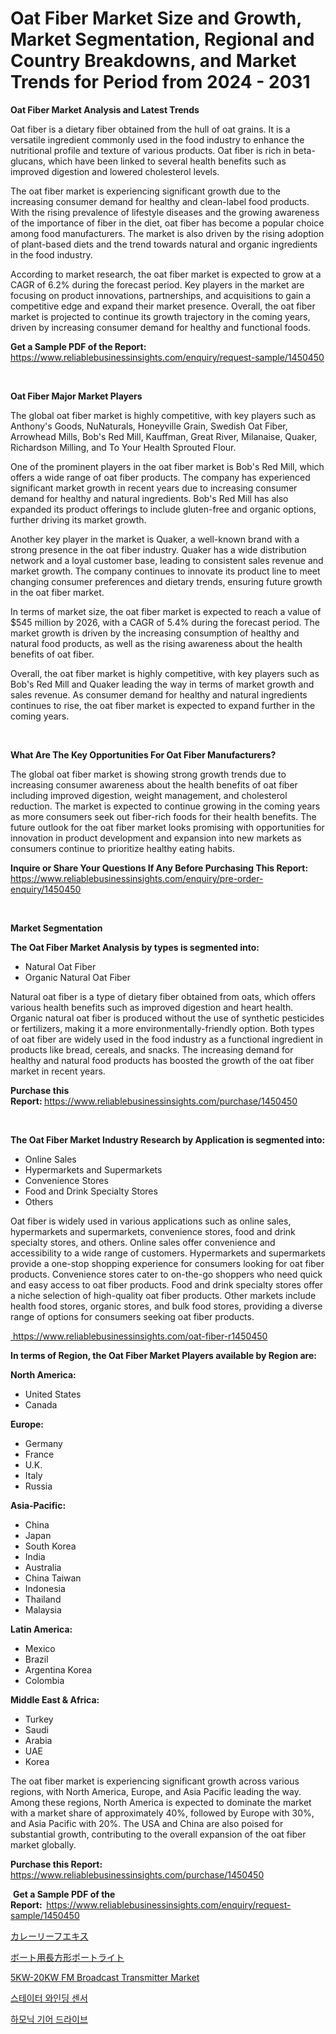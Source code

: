 <p><h1>Oat Fiber Market Size and Growth, Market Segmentation, Regional and Country Breakdowns, and Market Trends for Period from 2024 -  2031</h1></p><p><strong>Oat Fiber Market Analysis and Latest Trends</strong></p>
<p><p>Oat fiber is a dietary fiber obtained from the hull of oat grains. It is a versatile ingredient commonly used in the food industry to enhance the nutritional profile and texture of various products. Oat fiber is rich in beta-glucans, which have been linked to several health benefits such as improved digestion and lowered cholesterol levels.</p><p>The oat fiber market is experiencing significant growth due to the increasing consumer demand for healthy and clean-label food products. With the rising prevalence of lifestyle diseases and the growing awareness of the importance of fiber in the diet, oat fiber has become a popular choice among food manufacturers. The market is also driven by the rising adoption of plant-based diets and the trend towards natural and organic ingredients in the food industry.</p><p>According to market research, the oat fiber market is expected to grow at a CAGR of 6.2% during the forecast period. Key players in the market are focusing on product innovations, partnerships, and acquisitions to gain a competitive edge and expand their market presence. Overall, the oat fiber market is projected to continue its growth trajectory in the coming years, driven by increasing consumer demand for healthy and functional foods.</p></p>
<p><strong>Get a Sample PDF of the Report:&nbsp;</strong> <a href="https://www.reliablebusinessinsights.com/enquiry/request-sample/1450450">https://www.reliablebusinessinsights.com/enquiry/request-sample/1450450</a></p>
<p>&nbsp;</p>
<p><strong>Oat Fiber Major Market Players</strong></p>
<p><p>The global oat fiber market is highly competitive, with key players such as Anthony's Goods, NuNaturals, Honeyville Grain, Swedish Oat Fiber, Arrowhead Mills, Bob's Red Mill, Kauffman, Great River, Milanaise, Quaker, Richardson Milling, and To Your Health Sprouted Flour.</p><p>One of the prominent players in the oat fiber market is Bob's Red Mill, which offers a wide range of oat fiber products. The company has experienced significant market growth in recent years due to increasing consumer demand for healthy and natural ingredients. Bob's Red Mill has also expanded its product offerings to include gluten-free and organic options, further driving its market growth.</p><p>Another key player in the market is Quaker, a well-known brand with a strong presence in the oat fiber industry. Quaker has a wide distribution network and a loyal customer base, leading to consistent sales revenue and market growth. The company continues to innovate its product line to meet changing consumer preferences and dietary trends, ensuring future growth in the oat fiber market.</p><p>In terms of market size, the oat fiber market is expected to reach a value of $545 million by 2026, with a CAGR of 5.4% during the forecast period. The market growth is driven by the increasing consumption of healthy and natural food products, as well as the rising awareness about the health benefits of oat fiber.</p><p>Overall, the oat fiber market is highly competitive, with key players such as Bob's Red Mill and Quaker leading the way in terms of market growth and sales revenue. As consumer demand for healthy and natural ingredients continues to rise, the oat fiber market is expected to expand further in the coming years.</p></p>
<p>&nbsp;</p>
<p><strong>What Are The Key Opportunities For Oat Fiber Manufacturers?</strong></p>
<p><p>The global oat fiber market is showing strong growth trends due to increasing consumer awareness about the health benefits of oat fiber including improved digestion, weight management, and cholesterol reduction. The market is expected to continue growing in the coming years as more consumers seek out fiber-rich foods for their health benefits. The future outlook for the oat fiber market looks promising with opportunities for innovation in product development and expansion into new markets as consumers continue to prioritize healthy eating habits.</p></p>
<p><strong>Inquire or Share Your Questions If Any Before Purchasing This Report:</strong> <a href="https://www.reliablebusinessinsights.com/enquiry/pre-order-enquiry/1450450">https://www.reliablebusinessinsights.com/enquiry/pre-order-enquiry/1450450</a></p>
<p>&nbsp;</p>
<p><strong>Market Segmentation</strong></p>
<p><strong>The Oat Fiber Market Analysis by types is segmented into:</strong></p>
<p><ul><li>Natural Oat Fiber</li><li>Organic Natural Oat Fiber</li></ul></p>
<p><p>Natural oat fiber is a type of dietary fiber obtained from oats, which offers various health benefits such as improved digestion and heart health. Organic natural oat fiber is produced without the use of synthetic pesticides or fertilizers, making it a more environmentally-friendly option. Both types of oat fiber are widely used in the food industry as a functional ingredient in products like bread, cereals, and snacks. The increasing demand for healthy and natural food products has boosted the growth of the oat fiber market in recent years.</p></p>
<p><strong>Purchase this Report:&nbsp;</strong><a href="https://www.reliablebusinessinsights.com/purchase/1450450">https://www.reliablebusinessinsights.com/purchase/1450450</a></p>
<p>&nbsp;</p>
<p><strong>The Oat Fiber Market Industry Research by Application is segmented into:</strong></p>
<p><ul><li>Online Sales</li><li>Hypermarkets and Supermarkets</li><li>Convenience Stores</li><li>Food and Drink Specialty Stores</li><li>Others</li></ul></p>
<p><p>Oat fiber is widely used in various applications such as online sales, hypermarkets and supermarkets, convenience stores, food and drink specialty stores, and others. Online sales offer convenience and accessibility to a wide range of customers. Hypermarkets and supermarkets provide a one-stop shopping experience for consumers looking for oat fiber products. Convenience stores cater to on-the-go shoppers who need quick and easy access to oat fiber products. Food and drink specialty stores offer a niche selection of high-quality oat fiber products. Other markets include health food stores, organic stores, and bulk food stores, providing a diverse range of options for consumers seeking oat fiber products.</p></p>
<p><a href="https://www.reliablebusinessinsights.com/oat-fiber-r1450450">&nbsp;https://www.reliablebusinessinsights.com/oat-fiber-r1450450</a></p>
<p><strong>In terms of Region, the Oat Fiber Market Players available by Region are:</strong></p>
<p>
    <p> <strong> North America: </strong>
        <ul>
            <li>United States</li>
            <li>Canada</li>
        </ul>
        </p> 
    <p> <strong> Europe: </strong>
        <ul>
            <li>Germany</li>
            <li>France</li>
            <li>U.K.</li>
            <li>Italy</li>
            <li>Russia</li>
        </ul>
        </p> 
    <p> <strong> Asia-Pacific: </strong>
        <ul>
            <li>China</li>
            <li>Japan</li>
            <li>South Korea</li>
            <li>India</li>
            <li>Australia</li>
            <li>China Taiwan</li>
            <li>Indonesia</li>
            <li>Thailand</li>
            <li>Malaysia</li>
        </ul>
        </p> 
    <p> <strong> Latin America: </strong>
        <ul>
            <li>Mexico</li>
            <li>Brazil</li>
            <li>Argentina Korea</li>
            <li>Colombia</li>
        </ul>
        </p> 
    <p> <strong> Middle East & Africa: </strong>
        <ul>
            <li>Turkey</li>
            <li>Saudi</li>
            <li>Arabia</li>
            <li>UAE</li>
            <li>Korea</li>
        </ul>
    </p>
    </p>
<p><p>The oat fiber market is experiencing significant growth across various regions, with North America, Europe, and Asia Pacific leading the way. Among these regions, North America is expected to dominate the market with a market share of approximately 40%, followed by Europe with 30%, and Asia Pacific with 20%. The USA and China are also poised for substantial growth, contributing to the overall expansion of the oat fiber market globally.</p></p>
<p><strong>Purchase this Report: </strong><a href="https://www.reliablebusinessinsights.com/purchase/1450450">https://www.reliablebusinessinsights.com/purchase/1450450</a></p>
<p>&nbsp;<strong>Get a Sample PDF of the Report:&nbsp;&nbsp;</strong><a href="https://www.reliablebusinessinsights.com/enquiry/request-sample/1450450">https://www.reliablebusinessinsights.com/enquiry/request-sample/1450450</a></p>
<p><strong></strong></p>
<p><p><a href="https://medium.com/@hrhzhypq19/%E3%82%B0%E3%83%AD%E3%83%BC%E3%83%90%E3%83%AB%E3%82%AB%E3%83%AC%E3%83%BC%E3%83%AA%E3%83%BC%E3%83%95%E3%82%A8%E3%82%AD%E3%82%B9%E5%B8%82%E5%A0%B4%E8%A6%8F%E6%A8%A1%E3%81%AF-%E5%B9%B4%E9%96%93%E6%88%90%E9%95%B7%E7%8E%87-%E3%81%AB%E9%81%94%E3%81%99%E3%82%8B%E3%81%A8%E4%BA%88%E6%83%B3%E3%81%95%E3%82%8C%E3%81%A6%E3%81%8A%E3%82%8A-%E3%81%93%E3%81%AE%E3%83%AC%E3%83%9D%E3%83%BC%E3%83%88%E3%81%AF%E5%B8%82%E5%A0%B4%E3%81%AE%E6%88%90%E9%95%B7-%E3%83%88%E3%83%AC%E3%83%B3%E3%83%89-%E6%A9%9F%E4%BC%9A-%E3%81%8A%E3%82%88%E3%81%B32024%E5%B9%B4%E3%81%8B%E3%82%892031%E5%B9%B4%E3%81%BE%E3%81%A7%E3%81%AE%E4%BA%88%E6%B8%AC%E3%82%92%E3%82%AB%E3%83%90%E3%83%BC%E3%81%97%E3%81%A6%E3%81%84%E3%81%BE%E3%81%99-458555da6734">カレーリーフエキス</a></p><p><a href="https://medium.com/@burtongalen/%E3%83%9C%E3%83%BC%E3%83%88%E7%94%A8%E3%81%AE%E3%82%B0%E3%83%AD%E3%83%BC%E3%83%90%E3%83%AB%E9%95%B7%E6%96%B9%E5%BD%A2%E7%AA%93%E3%81%8C%E5%B8%82%E5%A0%B4%E3%81%AE%E6%A9%9F%E4%BC%9A%E3%81%A82024%E5%B9%B4%E3%81%8B%E3%82%892031%E5%B9%B4%E3%81%BE%E3%81%A7%E3%81%AE%E4%BA%88%E6%B8%AC%E3%82%92%E6%8F%90%E4%BE%9B%E3%81%97%E3%81%BE%E3%81%99-7a397303efac">ボート用長方形ポートライト</a></p><p><a href="https://github.com/brenzgnarento/Market-Research-Report-List-3/blob/main/5kw-20kw-fm-broadcast-transmitter-market.md">5KW-20KW FM Broadcast Transmitter Market</a></p><p><a href="https://medium.com/@mekhirenner_87471/%EC%8A%A4%ED%85%8C%EC%9D%B4%ED%84%B0-%EC%99%80%EC%9D%B8%EB%94%A9-%EC%84%BC%EC%84%9C-%EC%8B%9C%EC%9E%A5-%EC%A0%90%EC%9C%A0%EC%9C%A8-%ED%81%AC%EA%B8%B0-%ED%8A%B8%EB%A0%8C%EB%93%9C-%EC%82%B0%EC%97%85-%EB%B6%84%EC%84%9D-%EB%B3%B4%EA%B3%A0%EC%84%9C-%EC%9D%91%EC%9A%A9-%ED%94%84%EB%A1%9C%EA%B7%B8%EB%9E%A8-%EC%A7%81%EB%A5%98-%EB%AA%A8%ED%84%B0-ac-%EB%AA%A8%ED%84%B0-%EA%B8%B0%ED%83%80-%EC%9C%A0%ED%98%95-%EC%8B%B1%EA%B8%80-%EC%97%98%EB%A6%AC%EB%A8%BC%ED%8A%B8-%EB%93%80%EC%96%BC-%EC%97%98%EB%A6%AC%EB%A8%BC%ED%8A%B8-%EA%B8%B0%ED%83%80-%EB%B0%8F-112b602226bb">스테이터 와인딩 센서</a></p><p><a href="https://github.com/darrellockm3ytan895656/Market-Research-Report-List-2/blob/main/9990433160647.md">하모닉 기어 드라이브</a></p></p>
